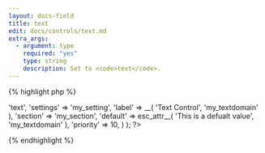 ```yaml
---
layout: docs-field
title: text
edit: docs/controls/text.md
extra_args:
  - argument: type
    required: "yes"
    type: string
    description: Set to <code>text</code>.
---
```


{% highlight php %}
<?php
Kirki::add_field( 'my_config', array(
	'type'     => 'text',
	'settings' => 'my_setting',
	'label'    => __( 'Text Control', 'my_textdomain' ),
	'section'  => 'my_section',
	'default'  => esc_attr__( 'This is a defualt value', 'my_textdomain' ),
	'priority' => 10,
) );
?>
{% endhighlight %}
